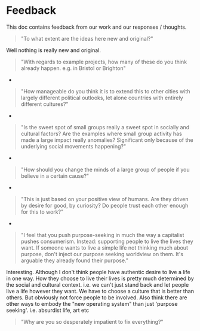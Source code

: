 # Feedback
This doc contains feedback from our work and our responses / thoughts.

> "To what extent are the ideas here new and original?"

Well nothing is really new and original.

> "With regards to example projects, how many of these do you think already happen. e.g. in Bristol or Brighton"

-

> "How manageable do you think it is to extend this to other cities with largely different political outlooks, let alone countries with entirely different cultures?"

-

> "Is the sweet spot of small groups really a sweet spot in socially and cultural factors? Are the examples where small group activity has made a large impact really anomalies? Significant only because of the underlying social movements happening?"

-

> "How should you change the minds of a large group of people if you believe in a certain cause?"

-

> "This is just based on your positive view of humans. Are they driven by desire for good, by curiosity? Do people trust each other enough for this to work?"

-

> "I feel that you push purpose-seeking in much the way a capitalist pushes consumerism. Instead: supporting people to live the lives they want. If someone wants to live a simple life not thinking much about purpose, don't inject our purpose seeking worldview on them. It's arguable they already found their purpose."

Interesting. Although I don't think people have authentic desire to live a life in one way. How they choose to live their lives is pretty much determined by the social and cultural context. i.e. we can't just stand back and let people live a life however they want. We have to choose a culture that is better than others. But obviously not force people to be involved. Also think there are other ways to embody the "new operating system" than just 'purpose seeking'. i.e. absurdist life, art etc

> "Why are you so desperately impatient to fix everything?"